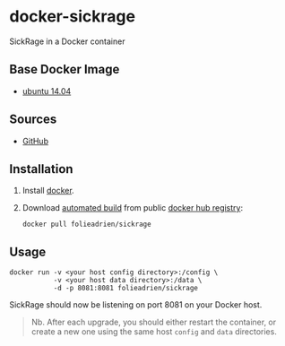 # docker-sickrage
SickRage in a Docker container

## Base Docker Image

* [ubuntu 14.04](https://registry.hub.docker.com/_/ubuntu/)

## Sources

* [GitHub](https://github.com/folieadrien/docker-sickrage)

## Installation

1. Install [docker](http://www.docker.com).

2. Download [automated build](https://registry.hub.docker.com/u/folieadrien/sickrage) from public 
[docker hub registry](https://registry.hub.docker.com/):

    `docker pull folieadrien/sickrage`

## Usage

    docker run -v <your host config directory>:/config \
               -v <your host data directory>:/data \
               -d -p 8081:8081 folieadrien/sickrage
               
SickRage should now be listening on port 8081 on your Docker host.

>Nb. After each upgrade, you should either restart the container, or create a new one
using the same host `config` and `data` directories.
